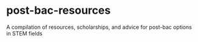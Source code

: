 # post-bac-resources
A compilation of resources, scholarships, and advice for post-bac options in STEM fields
